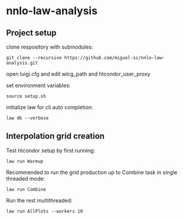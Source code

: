 # nnlo-law-analysis

## Project setup

clone respository with submodules:
```
git clone --recursive https://github.com/miguel-sc/nnlo-law-analysis.git
```
open luigi.cfg and edit wlcg_path and htcondor_user_proxy

set environment variables:
```
source setup.sh
```
initialize law for cli auto completion:
```
law db --verbose
```

## Interpolation grid creation

Test htcondor setup by first running:
```
law run Warmup
```
Recommended to run the grid production up to Combine task in single threaded mode:
```
law run Combine
```
Run the rest multithreaded:
```
law run AllPlots --workers 10
```
